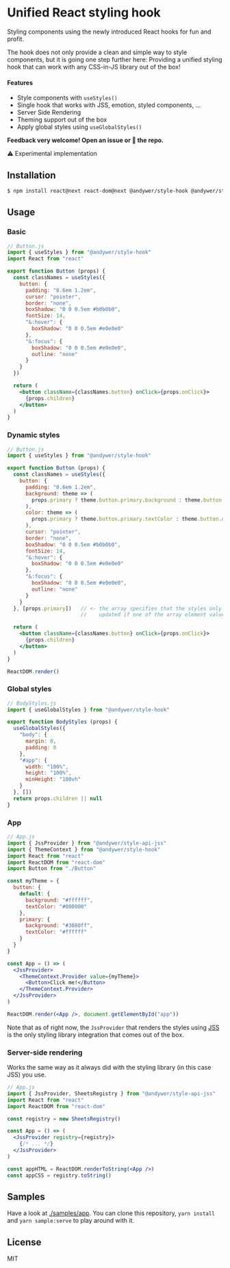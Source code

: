 # Unified React styling hook

Styling components using the newly introduced React hooks for fun and profit.

The hook does not only provide a clean and simple way to style components, but it is going one step further here:
Providing a unified styling hook that can work with any CSS-in-JS library out of the box!

#### Features

* Style components with `useStyles()`
* Single hook that works with JSS, emotion, styled components, ...
* Server Side Rendering
* Theming support out of the box
* Apply global styles using `useGlobalStyles()`

**Feedback very welcome! Open an issue or 🌟 the repo.**

⚠️ Experimental implementation


## Installation

```sh
$ npm install react@next react-dom@next @andywer/style-hook @andywer/style-api-jss
```

## Usage

### Basic

```jsx
// Button.js
import { useStyles } from "@andywer/style-hook"
import React from "react"

export function Button (props) {
  const classNames = useStyles({
    button: {
      padding: "0.6em 1.2em",
      cursor: "pointer",
      border: "none",
      boxShadow: "0 0 0.5em #b0b0b0",
      fontSize: 14,
      "&:hover": {
        boxShadow: "0 0 0.5em #e0e0e0"
      },
      "&:focus": {
        boxShadow: "0 0 0.5em #e0e0e0",
        outline: "none"
      }
    }
  })

  return (
    <button className={classNames.button} onClick={props.onClick}>
      {props.children}
    </button>
  )
}
```


### Dynamic styles

```jsx
// Button.js
import { useStyles } from "@andywer/style-hook"

export function Button (props) {
  const classNames = useStyles({
    button: {
      padding: "0.6em 1.2em",
      background: theme => (
        props.primary ? theme.button.primary.background : theme.button.default.background
      ),
      color: theme => (
        props.primary ? theme.button.primary.textColor : theme.button.default.textColor
      ),
      cursor: "pointer",
      border: "none",
      boxShadow: "0 0 0.5em #b0b0b0",
      fontSize: 14,
      "&:hover": {
        boxShadow: "0 0 0.5em #e0e0e0"
      },
      "&:focus": {
        boxShadow: "0 0 0.5em #e0e0e0",
        outline: "none"
      }
    }
  }, [props.primary])   // <- the array specifies that the styles only need to be
                        //    updated if one of the array element values change

  return (
    <button className={classNames.button} onClick={props.onClick}>
      {props.children}
    </button>
  )
}

ReactDOM.render()
```

### Global styles

```jsx
// BodyStyles.js
import { useGlobalStyles } from "@andywer/style-hook"

export function BodyStyles (props) {
  useGlobalStyles({
    "body": {
      margin: 0,
      padding: 0
    },
    "#app": {
      width: "100%",
      height: "100%",
      minHeight: "100vh"
    }
  }, [])
  return props.children || null
}
```

### App

```jsx
// App.js
import { JssProvider } from "@andywer/style-api-jss"
import { ThemeContext } from "@andywer/style-hook"
import React from "react"
import ReactDOM from "react-dom"
import Button from "./Button"

const myTheme = {
  button: {
    default: {
      background: "#ffffff",
      textColor: "#000000"
    },
    primary: {
      background: "#3080ff",
      textColor: "#ffffff"
    }
  }
}

const App = () => (
  <JssProvider>
    <ThemeContext.Provider value={myTheme}>
      <Button>Click me!</Button>
    </ThemeContext.Provider>
  </JssProvider>
)

ReactDOM.render(<App />, document.getElementById("app"))
```

Note that as of right now, the `JssProvider` that renders the styles using [JSS](https://github.com/cssinjs/react-jss) is the only styling library integration that comes out of the box.


### Server-side rendering

Works the same way as it always did with the styling library (in this case JSS) you use.

```jsx
// App.js
import { JssProvider, SheetsRegistry } from "@andywer/style-api-jss"
import React from "react"
import ReactDOM from "react-dom"

const registry = new SheetsRegistry()

const App = () => (
  <JssProvider registry={registry}>
    {/* ... */}
  </JssProvider>
)

const appHTML = ReactDOM.renderToString(<App />)
const appCSS = registry.toString()
```

## Samples

Have a look at [./samples/app](./samples/app). You can clone this repository, `yarn install` and `yarn sample:serve` to play around with it.


## License

MIT
